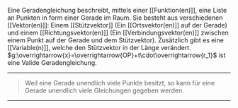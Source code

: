 Eine Geradengleichung beschreibt, mittels einer [[Funktion(en)]], eine Liste an Punkten in form einer Gerade im Raum.
Sie besteht aus verschiedenen [[Vektor(en)]]:
Einem [[Stützvektor]] (Ein [[Ortsvektor(en)]] auf der Gerade) und einem [[Richtungsvektor(en)]] (Ein [[Verbindungsvektor(en)]] zwischen einem Punkt auf der Gerade und dem Stützvektor).
Zusätzlich gibt es eine [[Variable(n)]], welche den Stützvektor in der Länge verändert.
$g:\overrightarrow{x}=\overrightarrow{OP}+t\cdot\overrightarrow{r_1}$ ist eine Valide Geradengleichung.

---
>Weil eine Gerade unendlich viele Punkte besitzt, so kann für eine Gerade unendlich viele Gleichungen gegeben werden.

---
